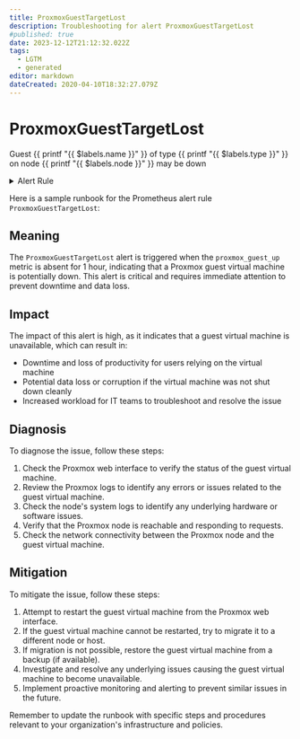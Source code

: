 ```yaml
---
title: ProxmoxGuestTargetLost
description: Troubleshooting for alert ProxmoxGuestTargetLost
#published: true
date: 2023-12-12T21:12:32.022Z
tags: 
  - LGTM
  - generated
editor: markdown
dateCreated: 2020-04-10T18:32:27.079Z
---
```


# ProxmoxGuestTargetLost

Guest {{ printf "{{ $labels.name }}" }} of type {{ printf "{{ $labels.type }}" }} on node {{ printf "{{ $labels.node }}" }} may be down

<details>
  <summary>Alert Rule</summary>

{{% rule "proxmox/proxmox-exporter.yml" "ProxmoxGuestTargetLost" %}}

{{% comment %}}

```yaml
alert: ProxmoxGuestTargetLost
expr: |
    absent_over_time(proxmox_guest_up[1h])
for: 1m
labels:
    severity: critical
annotations:
    summary: Proxmox guest up metric absent for {{ printf "{{ $labels.name }}" }}
    description: Guest {{ printf "{{ $labels.name }}" }} of type {{ printf "{{ $labels.type }}" }} on node {{ printf "{{ $labels.node }}" }} may be down
    runbook: https://srerun.github.io/prometheus-alerts/runbooks/proxmox-exporter/proxmoxguesttargetlost/

```

{{% /comment %}}

</details>


Here is a sample runbook for the Prometheus alert rule `ProxmoxGuestTargetLost`:

## Meaning

The `ProxmoxGuestTargetLost` alert is triggered when the `proxmox_guest_up` metric is absent for 1 hour, indicating that a Proxmox guest virtual machine is potentially down. This alert is critical and requires immediate attention to prevent downtime and data loss.

## Impact

The impact of this alert is high, as it indicates that a guest virtual machine is unavailable, which can result in:

* Downtime and loss of productivity for users relying on the virtual machine
* Potential data loss or corruption if the virtual machine was not shut down cleanly
* Increased workload for IT teams to troubleshoot and resolve the issue

## Diagnosis

To diagnose the issue, follow these steps:

1. Check the Proxmox web interface to verify the status of the guest virtual machine.
2. Review the Proxmox logs to identify any errors or issues related to the guest virtual machine.
3. Check the node's system logs to identify any underlying hardware or software issues.
4. Verify that the Proxmox node is reachable and responding to requests.
5. Check the network connectivity between the Proxmox node and the guest virtual machine.

## Mitigation

To mitigate the issue, follow these steps:

1. Attempt to restart the guest virtual machine from the Proxmox web interface.
2. If the guest virtual machine cannot be restarted, try to migrate it to a different node or host.
3. If migration is not possible, restore the guest virtual machine from a backup (if available).
4. Investigate and resolve any underlying issues causing the guest virtual machine to become unavailable.
5. Implement proactive monitoring and alerting to prevent similar issues in the future.

Remember to update the runbook with specific steps and procedures relevant to your organization's infrastructure and policies.